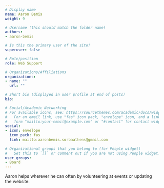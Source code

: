 ```yaml
---
# Display name
name: Aaron Bemis
weight: 9

# Username (this should match the folder name)
authors:
- aaron-bemis

# Is this the primary user of the site?
superuser: false

# Role/position
role: Web Support

# Organizations/Affiliations
organizations:
- name: ""
  url: ""

# Short bio (displayed in user profile at end of posts)
bio:

# Social/Academic Networking
# For available icons, see: https://sourcethemes.com/academic/docs/widgets/#icons
#   For an email link, use "fas" icon pack, "envelope" icon, and a link in the
#   form "mailto:your-email@example.com" or "#contact" for contact widget.
social:
- icon: envelope
  icon_pack: fas
  link: mailto:aaronbemis.sorbaathens@gmail.com
  
# Organizational groups that you belong to (for People widget)
#   Set this to `[]` or comment out if you are not using People widget.  
user_groups:
- Board
---
```


Aaron helps wherever he can often by volunteering at events or updating the website.
